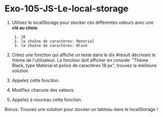 # Exo-105-JS-Le-local-storage

1. Utilisez le localStorage pour stocker ces différentes valeurs avec une **clé au choix**:

        1. 18
        2. la chaîne de caractères: Material
        3. la chaîne de caractères: Black

2. Créez une fonction qui affiche un texte dans le div #result décrivant le thème de l'utilisateur.
   La fonction doit afficher en console: "Thème Black, type Material et police de caractères 18 px", 
   trouvez la meilleure solution
   
3. Appelez cette fonction.

4. Modifiez chacune des valeurs.

5. Appelez à nouveau cette fonction.

Bonus: Trouvez une solution pour stocker un tableau dans le localStorage !